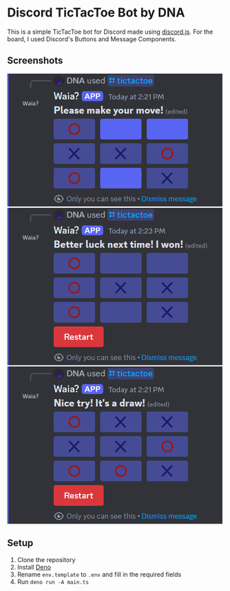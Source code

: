 # Discord TicTacToe Bot by DNA

This is a simple TicTacToe bot for Discord made using [discord.js](https://discordjs.guide). For the board, I used Discord's Buttons and Message Components.

## Screenshots
![alt text](docs/1.png)
![alt text](docs/2.png)
![alt text](docs/3.png)

## Setup

1. Clone the repository
2. Install [Deno](https://deno.com/)
3. Rename `env.template` to `.env` and fill in the required fields
4. Run `deno run -A main.ts`